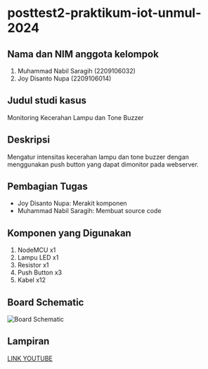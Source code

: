# posttest2-praktikum-iot-unmul-2024

## Nama dan NIM anggota kelompok
1. Muhammad Nabil Saragih (2209106032)
2. Joy Disanto Nupa (2209106014)

## Judul studi kasus
Monitoring Kecerahan Lampu dan Tone Buzzer

## Deskripsi
Mengatur intensitas kecerahan lampu dan tone buzzer dengan menggunakan push button yang dapat dimonitor pada webserver.

## Pembagian Tugas
- Joy Disanto Nupa: Merakit komponen
- Muhammad Nabil Saragih: Membuat source code

## Komponen yang Digunakan
1. NodeMCU x1
2. Lampu LED x1
3. Resistor x1
4. Push Button x3
5. Kabel x12

## Board Schematic
![Board Schematic]()

## Lampiran
[LINK YOUTUBE]()
